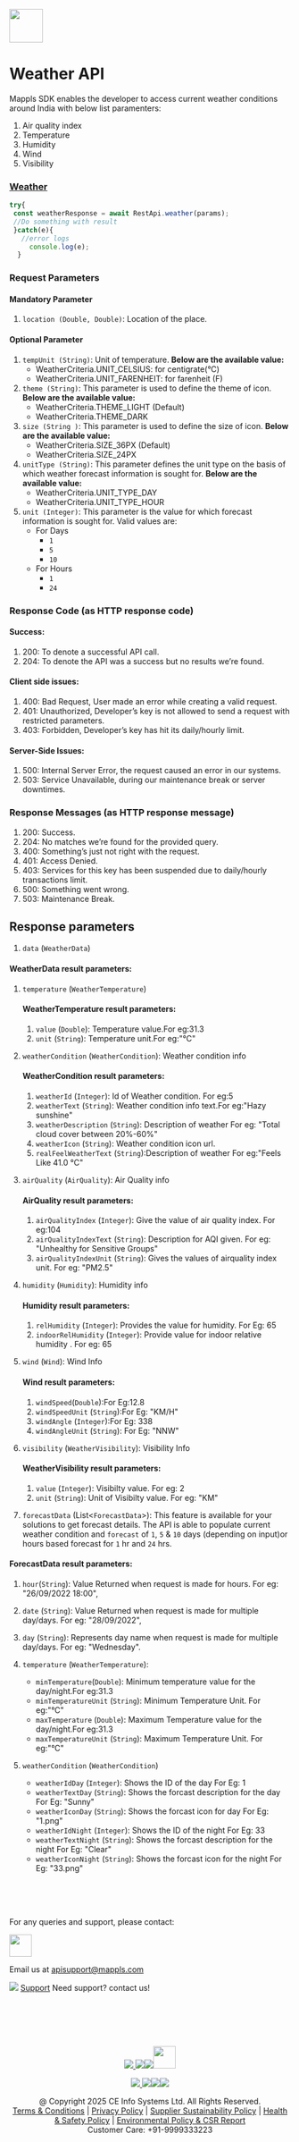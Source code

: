 [<img src="https://about.mappls.com/images/mappls-b-logo.svg" height="60"/> </p>](https://www.mapmyindia.com/api)

# Weather API

Mappls SDK enables the developer to access current weather conditions around India with below list paramenters:

1. Air quality index
2. Temperature
3. Humidity
4. Wind
5. Visibility

### [Weather](#weather)
```javascript
try{
 const weatherResponse = await RestApi.weather(params);
 //Do something with result
 }catch(e){
   //error logs
     console.log(e);
  }
```
### Request Parameters

#### Mandatory Parameter
1.  `location (Double, Double)`: Location of the place.

#### Optional Parameter
1. `tempUnit (String)`: Unit of temperature. **Below are the available value:**
	- WeatherCriteria.UNIT_CELSIUS: for centigrate(°C)
	- WeatherCriteria.UNIT_FARENHEIT: for farenheit (F)
2.  `theme (String)`: This parameter is used to define the theme of icon. **Below are the available value:**
	- WeatherCriteria.THEME_LIGHT (Default)
	- WeatherCriteria.THEME_DARK 
3.  `size (String )`: This parameter is used to define the size of icon. **Below are the available value:**
	- WeatherCriteria.SIZE_36PX (Default)
	- WeatherCriteria.SIZE_24PX 
4. `unitType (String)`: This parameter defines the unit type on the basis of which weather forecast information is sought for. **Below are the available value:**
	- WeatherCriteria.UNIT_TYPE_DAY
	- WeatherCriteria.UNIT_TYPE_HOUR
5. `unit (Integer)`: This parameter is the value for which forecast information is sought for. Valid values are:
	- For Days
        - `1`
        - `5`
        - `10`
	- For Hours
        - `1`
        - `24`

### Response Code (as HTTP response code)

#### Success:

1. 200: To denote a successful API call.  
2. 204: To denote the API was a success but no results we’re found.

#### Client side issues:

1.  400: Bad Request, User made an error while creating a valid request.
2.  401: Unauthorized, Developer’s key is not allowed to send a request with restricted parameters.
3.  403: Forbidden, Developer’s key has hit its daily/hourly limit.

#### Server-Side Issues:

1.  500: Internal Server Error, the request caused an error in our systems.
2.  503: Service Unavailable, during our maintenance break or server downtimes.

### Response Messages (as HTTP response message)

1. 200: Success. 
2. 204: No matches we’re found for the provided query. 
3. 400: Something’s just not right with the request. 
4. 401: Access Denied. 
5. 403: Services for this key has been suspended due to daily/hourly transactions limit. 
6. 500: Something went wrong. 
7. 503: Maintenance Break.

## Response parameters
1. `data` (`WeatherData`)

#### WeatherData result parameters:
1. `temperature` (`WeatherTemperature`)
    #### WeatherTemperature result parameters:
    1. `value` (`Double`): Temperature value.For eg:31.3
    2. `unit` (`String`): Temperature unit.For eg:"°C"

2. `weatherCondition` (`WeatherCondition`): Weather condition info

    #### WeatherCondition result parameters:
    1. `weatherId` (`Integer`): Id of Weather condition. For eg:5
    2. `weatherText` (`String`): Weather condition info text.For eg:"Hazy sunshine"
    3. `weatherDescription` (`String`): Description of weather For eg: "Total cloud cover between 20%-60%"
    4. `weatherIcon` (`String`): Weather condition icon url.
    5. `realFeelWeatherText` (`String`):Description of weather For eg:"Feels Like 41.0 °C"

    
3. `airQuality` (`AirQuality`): Air Quality info
    #### AirQuality result parameters:
    1. `airQualityIndex` (`Integer`): Give the value of air quality index. For eg:104
    2. `airQualityIndexText` (`String`): Description for AQI given. For eg: "Unhealthy for Sensitive Groups"
    3. `airQualityIndexUnit` (`String`): Gives the values of airquality index unit. For eg: "PM2.5"

4. `humidity` (`Humidity`): Humidity info

    #### Humidity result parameters:
    1. `relHumidity` (`Integer`): Provides the value for humidity. For Eg: 65
    2. `indoorRelHumidity` (`Integer`): Provide value for indoor relative humidity . For eg: 65

5. `wind` (`Wind`): Wind Info

    #### Wind result parameters:
    1. `windSpeed`(`Double`):For Eg:12.8
    2. `windSpeedUnit` (`String`):For Eg: "KM/H"
    3. `windAngle` (`Integer`):For Eg: 338
    4. `windAngleUnit` (`String`): For Eg: "NNW"

6. `visibility` (`WeatherVisibility`): Visibility Info
    #### WeatherVisibility result parameters:
    1. `value` (`Integer`): Visibilty value. For eg: 2
    2. `unit` (`String`): Unit of Visibilty value. For eg: "KM"

7. `forecastData` (List<`ForecastData`>): This feature is available for your solutions to get forecast details. The API is able to populate current weather condition and `forecast` of `1`, `5` & `10` days (depending on input)or hours based forecast for `1` hr and `24` hrs.

#### ForecastData result parameters:
1. `hour`(`String`): Value Returned when request is made for hours. For eg: "26/09/2022 18:00",
2. `date` (`String`): Value Returned when request is made for multiple day/days. For eg: "28/09/2022",
3. `day` (`String`): Represents day name when request is made for multiple day/days. For eg: "Wednesday".
4. `temperature` (`WeatherTemperature`):

    -  `minTemperature`(`Double`): Minimum temperature value for the day/night.For eg:31.3 
    -  `minTemperatureUnit` (`String`): Minimum Temperature Unit. For eg:"°C"
    - `maxTemperature` (`Double`): Maximum Temperature value for the day/night.For eg:31.3
    - `maxTemperatureUnit` (`String`): Maximum Temperature Unit. For eg:"°C"

5. `weatherCondition` (`WeatherCondition`)

    -  `weatherIdDay` (`Integer`): Shows the ID of the day  For Eg: 1
    -  `weatherTextDay` (`String`): Shows the forcast description for the day For Eg: "Sunny"
    -  `weatherIconDay` (`String`): Shows the forcast icon for day For Eg: "1.png"
    -  `weatherIdNight` (`Integer`): Shows the ID of the night  For Eg: 33
    -  `weatherTextNight` (`String`): Shows the forcast description for the night For Eg: "Clear"
    -  `weatherIconNight` (`String`): Shows the forcast icon for the night For Eg: "33.png"
    

<br><br><br>

For any queries and support, please contact: 

[<img src="https://about.mappls.com/images/mappls-logo.svg" height="40"/> </p>](https://about.mappls.com/api/)
Email us at [apisupport@mappls.com](mailto:apisupport@mappls.com)


![](https://www.mapmyindia.com/api/img/icons/support.png)
[Support](https://about.mappls.com/contact/)
Need support? contact us!

<br></br>
<br></br>

[<p align="center"> <img src="https://www.mapmyindia.com/api/img/icons/stack-overflow.png"/> ](https://stackoverflow.com/questions/tagged/mappls-api)[![](https://www.mapmyindia.com/api/img/icons/blog.png)](https://about.mappls.com/blog/)[![](https://www.mapmyindia.com/api/img/icons/gethub.png)](https://github.com/Mappls-api)[<img src="https://mmi-api-team.s3.ap-south-1.amazonaws.com/API-Team/npm-logo.one-third%5B1%5D.png" height="40"/> </p>](https://www.npmjs.com/org/mapmyindia) 



[<p align="center"> <img src="https://www.mapmyindia.com/june-newsletter/icon4.png"/> ](https://www.facebook.com/Mapplsofficial)[![](https://www.mapmyindia.com/june-newsletter/icon2.png)](https://twitter.com/mappls)[![](https://www.mapmyindia.com/newsletter/2017/aug/llinkedin.png)](https://www.linkedin.com/company/mappls/)[![](https://www.mapmyindia.com/june-newsletter/icon3.png)](https://www.youtube.com/channel/UCAWvWsh-dZLLeUU7_J9HiOA)




<div align="center">@ Copyright 2025 CE Info Systems Ltd. All Rights Reserved.</div>

<div align="center"> <a href="https://about.mappls.com/api/terms-&-conditions">Terms & Conditions</a> | <a href="https://about.mappls.com/about/privacy-policy">Privacy Policy</a> | <a href="https://about.mappls.com/pdf/mapmyIndia-sustainability-policy-healt-labour-rules-supplir-sustainability.pdf">Supplier Sustainability Policy</a> | <a href="https://about.mappls.com/pdf/Health-Safety-Management.pdf">Health & Safety Policy</a> | <a href="https://about.mappls.com/pdf/Environment-Sustainability-Policy-CSR-Report.pdf">Environmental Policy & CSR Report</a>

<div align="center">Customer Care: +91-9999333223</div>

